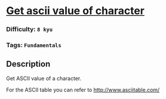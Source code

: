 # [Get ascii value of character](https://www.codewars.com/kata/55acfc59c3c23d230f00006d)

### Difficulty: `8 kyu`

### Tags: `Fundamentals`

## Description

Get ASCII value of a character.

For the ASCII table you can refer to http://www.asciitable.com/

